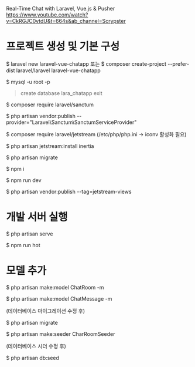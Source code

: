 Real-Time Chat with Laravel, Vue.js & Pusher
https://www.youtube.com/watch?v=CkRGJC0ytdU&t=664s&ab_channel=Scrypster

# 프로젝트 생성 및 기본 구성

$ laravel new laravel-vue-chatapp 또는
$ composer create-project --prefer-dist laravel/laravel laravel-vue-chatapp

$ mysql -u root -p
> create database lara_chatapp
> exit

$ composer require laravel/sanctum

$ php artisan vendor:publish --provider="Laravel\Sanctum\SanctumServiceProvider"

$ composer require laravel/jetstream
(/etc/php/php.ini -> iconv 활성화 필요)

$ php artisan jetstream:install inertia

$ php artisan migrate

$ npm i

$ npm run dev

$ php artisan vendor:publish --tag=jetstream-views


# 개발 서버 실행

$ php artisan serve

$ npm run hot


# 모델 추가

$ php artisan make:model ChatRoom -m

$ php artisan make:model ChatMessage -m

(데이터베이스 마이그레이션 수정 후)

$ php artisan migrate

$ php artisan make:seeder CharRoomSeeder

(데이터베이스 시더 수정 후)

$ php artisan db:seed
